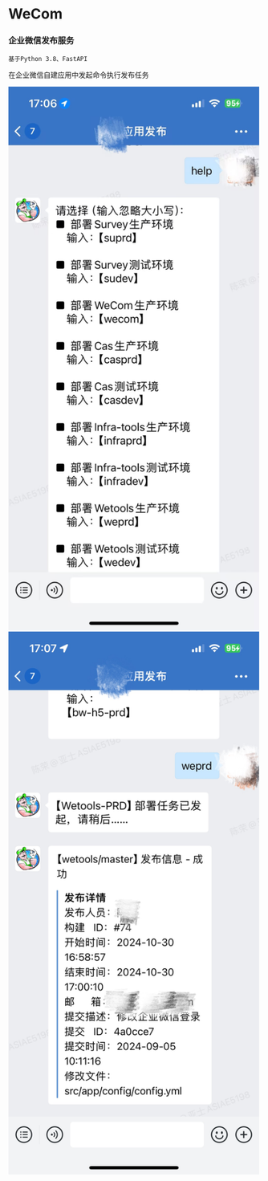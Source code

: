 # WeCom
### 企业微信发布服务

```
基于Python 3.8、FastAPI
```

在企业微信自建应用中发起命令执行发布任务

<img src="https://raw.githubusercontent.com/dayerong/wecom/main/1.jpg" width="500" alt="help"/>
<img src="https://raw.githubusercontent.com/dayerong/wecom/main/2.jpg" width="500" alt="help"/>